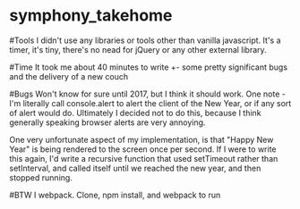 # symphony_takehome

#Tools
I didn't use any libraries or tools other than vanilla javascript. It's a timer, it's tiny, there's no nead for jQuery or any other external library.

#Time
It took me about 40 minutes to write +- some pretty significant bugs and the delivery of a new couch

#Bugs
Won't know for sure until 2017, but I think it should work. One note - I'm literally call console.alert to alert the client of the New Year, or if any sort of alert would do. Ultimately I decided not to do this, because I think generally speaking browser alerts are very annoying.

One very unfortunate aspect of my implementation, is that "Happy New Year" is being rendered to the screen once per second. If I were to write this again, I'd write a recursive function that used setTimeout rather than setInterval, and called itself until we reached the new year, and then stopped running.

#BTW
I webpack. Clone, npm install, and webpack to run
